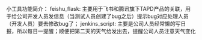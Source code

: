 小工具功能简介：
feishu_flask: 主要用于飞书和腾讯旗下TAPD产品的关联，用于给公司开发人员发信息（当测试人员创建了bug之后）提示bug对应处理人员（开发人员）要去修改bug了；
jenkins_script: 主要是公司人员经常懒的写日报，所以每日一提醒；顺便把第二天的天气给发出去，提醒公司人员注意天气变化
